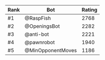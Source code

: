 Rank|Bot|Rating
---|---|---
#1|@RaspFish|2768
#2|@OpeningsBot|2282
#3|@anti-bot|2221
#4|@pawnrobot|1940
#5|@MinOpponentMoves|1186
